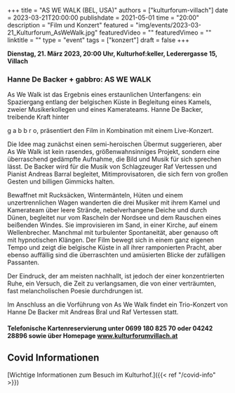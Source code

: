 +++
title = "AS WE WALK (BEL, USA)"
authors = ["kulturforum-villach"]
date = 2023-03-21T20:00:00
publishdate = 2021-05-01
time = "20:00"
description = "Film und Konzert"
featured = "img/events/2023-03-21_Kulturforum_AsWeWalk.jpg"
featuredVideo = ""
featuredVimeo = ""
linktitle = ""
type = "event"
tags = ["konzert"]
draft = false
+++

**Dienstag, 21. März 2023, 20:00 Uhr, Kulturhof:keller, Lederergasse 15, Villach**


### Hanne De Backer + gabbro: AS WE WALK

As We Walk ist das Ergebnis eines erstaunlichen Unterfangens: ein Spaziergang entlang der belgischen Küste in Begleitung eines Kamels, zweier Musikerkollegen und eines Kamerateams. Hanne De Backer, treibende Kraft hinter

g a b b r o, präsentiert den Film in Kombination mit einem Live-Konzert.

Die Idee mag zunächst einen semi-heroischen Übermut suggerieren, aber As We Walk ist kein rasendes, größenwahnsinniges Projekt, sondern eine überraschend gedämpfte Aufnahme, die Bild und Musik für sich sprechen lässt. De Backer wird für die Musik von Schlagzeuger Raf Vertessen und Pianist Andreas Barral begleitet, Mitimprovisatoren, die sich fern von großen Gesten und billigen Gimmicks halten.

Bewaffnet mit Rucksäcken, Wintermänteln, Hüten und einem unzertrennlichen Wagen wanderten die drei Musiker mit ihrem Kamel und Kamerateam über leere Strände, nebelverhangene Deiche und durch Dünen, begleitet nur vom Rascheln der Nordsee und dem Rauschen eines beißenden Windes. Sie improvisieren im Sand, in einer Kirche, auf einem Wellenbrecher. Manchmal mit turbulenter Spontaneität, aber genauso oft mit hypnotischen Klängen. Der Film bewegt sich in einem ganz eigenen Tempo und zeigt die belgische Küste in all ihrer ramponierten Pracht, aber ebenso auffällig sind die überraschten und amüsierten Blicke der zufälligen Passanten.

Der Eindruck, der am meisten nachhallt, ist jedoch der einer konzentrierten Ruhe, ein Versuch, die Zeit zu verlangsamen, die von einer verträumten, fast melancholischen Poesie durchdrungen ist.

Im Anschluss an die Vorführung von As We Walk findet ein Trio-Konzert von Hanne De Backer mit Andreas Bral und Raf Vertessen statt.

#### Telefonische Kartenreservierung unter 0699 180 825 70 oder 04242 28896  sowie über Homepage www.kulturforumvillach.at                             


## Covid Informationen

[Wichtige Informationen zum Besuch im Kulturhof.]({{< ref "/covid-info" >}})
